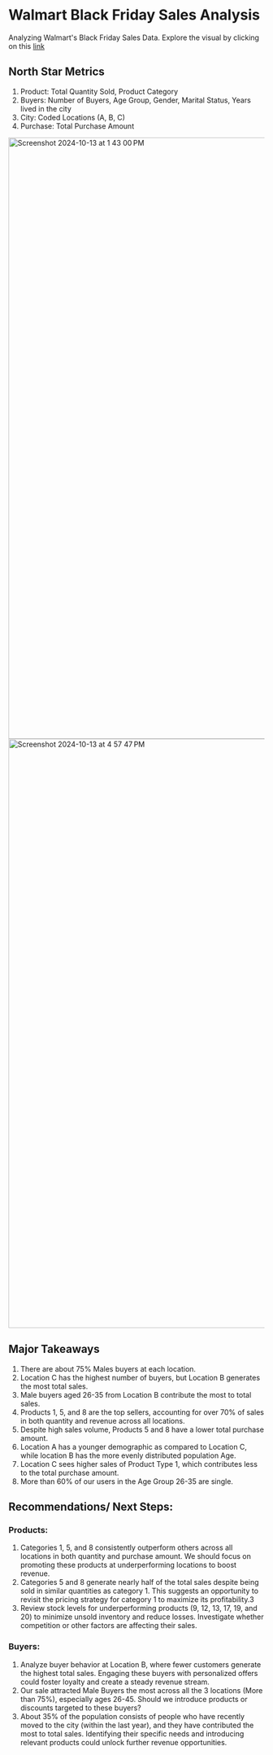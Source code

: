 # Walmart Black Friday Sales Analysis

Analyzing Walmart's Black Friday Sales Data. Explore the visual by clicking on this [link](https://app.hex.tech/ef5521ce-da87-47e0-84e6-a27e1240f5be/app/b752968d-f519-48a6-a935-5c666a12c206/latest)

## North Star Metrics
1. Product: Total Quantity Sold, Product Category
2. Buyers: Number of Buyers, Age Group, Gender, Marital Status, Years lived in the city
3. City:  Coded Locations (A, B, C)
4. Purchase: Total Purchase Amount


<img width="1182" alt="Screenshot 2024-10-13 at 1 43 00 PM" src="https://github.com/user-attachments/assets/53d3ba84-831e-401b-8c71-240450da5051">

<img width="1158" alt="Screenshot 2024-10-13 at 4 57 47 PM" src="https://github.com/user-attachments/assets/5e918690-21c1-4dd9-9311-8fe12216a21a">

## Major Takeaways

1. There are about 75% Males buyers at each location.
2. Location C has the highest number of buyers, but Location B generates the most total sales.
3. Male buyers aged 26-35 from Location B contribute the most to total sales.
4. Products 1, 5, and 8 are the top sellers, accounting for over 70% of sales in both quantity and revenue across all locations.
5. Despite high sales volume, Products 5 and 8 have a lower total purchase amount.
6. Location A has a younger demographic as compared to Location C, while location B has the more evenly distributed population Age. 
7. Location C sees higher sales of Product Type 1, which contributes less to the total purchase amount.
8. More than 60% of our users in the Age Group 26-35 are single.

## Recommendations/ Next Steps:

### Products:
1. Categories 1, 5, and 8 consistently outperform others across all locations in both quantity and purchase amount. We should focus on promoting these products at underperforming locations to boost revenue.
2. Categories 5 and 8 generate nearly half of the total sales despite being sold in similar quantities as category 1. This suggests an opportunity to revisit the pricing strategy for category 1 to maximize its profitability.3
3. Review stock levels for underperforming products (9, 12, 13, 17, 19, and 20) to minimize unsold inventory and reduce losses. Investigate whether competition or other factors are affecting their sales.

### Buyers:
1. Analyze buyer behavior at Location B, where fewer customers generate the highest total sales. Engaging these buyers with personalized offers could foster loyalty and create a steady revenue stream.
2. Our sale attracted Male Buyers the most across all the 3 locations (More than 75%), especially ages 26-45. Should we introduce products or discounts targeted to these buyers?
3. About 35% of the population consists of people who have recently moved to the city (within the last year), and they have contributed the most to total sales. Identifying their specific needs and introducing relevant products could unlock further revenue opportunities.






